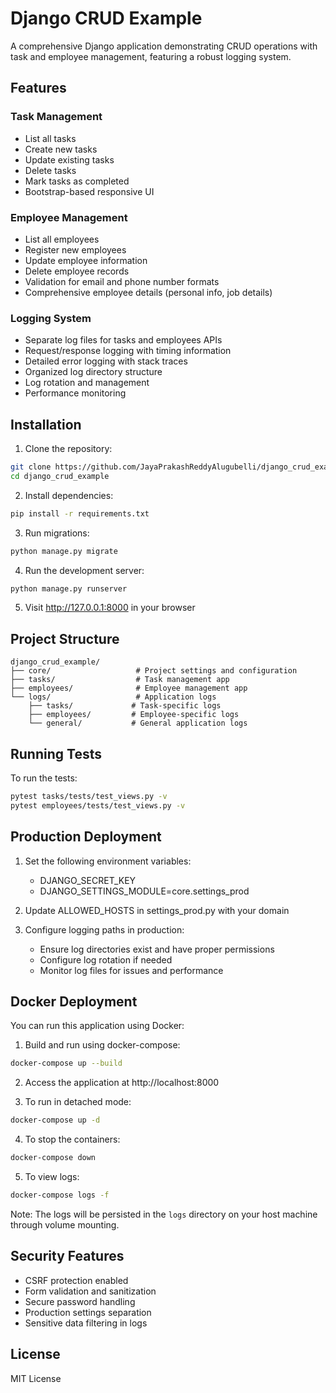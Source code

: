 # Django CRUD Example

A comprehensive Django application demonstrating CRUD operations with task and employee management, featuring a robust logging system.

## Features

### Task Management
- List all tasks
- Create new tasks
- Update existing tasks
- Delete tasks
- Mark tasks as completed
- Bootstrap-based responsive UI

### Employee Management
- List all employees
- Register new employees
- Update employee information
- Delete employee records
- Validation for email and phone number formats
- Comprehensive employee details (personal info, job details)

### Logging System
- Separate log files for tasks and employees APIs
- Request/response logging with timing information
- Detailed error logging with stack traces
- Organized log directory structure
- Log rotation and management
- Performance monitoring

## Installation
1. Clone the repository:
```bash
git clone https://github.com/JayaPrakashReddyAlugubelli/django_crud_example.git
cd django_crud_example
```

2. Install dependencies:
```bash
pip install -r requirements.txt
```

3. Run migrations:
```bash
python manage.py migrate
```

4. Run the development server:
```bash
python manage.py runserver
```

5. Visit http://127.0.0.1:8000 in your browser

## Project Structure
```
django_crud_example/
├── core/                   # Project settings and configuration
├── tasks/                  # Task management app
├── employees/              # Employee management app
└── logs/                   # Application logs
    ├── tasks/             # Task-specific logs
    ├── employees/         # Employee-specific logs
    └── general/           # General application logs
```

## Running Tests
To run the tests:
```bash
pytest tasks/tests/test_views.py -v
pytest employees/tests/test_views.py -v
```

## Production Deployment
1. Set the following environment variables:
   - DJANGO_SECRET_KEY
   - DJANGO_SETTINGS_MODULE=core.settings_prod

2. Update ALLOWED_HOSTS in settings_prod.py with your domain

3. Configure logging paths in production:
   - Ensure log directories exist and have proper permissions
   - Configure log rotation if needed
   - Monitor log files for issues and performance

## Docker Deployment
You can run this application using Docker:

1. Build and run using docker-compose:
```bash
docker-compose up --build
```

2. Access the application at http://localhost:8000

3. To run in detached mode:
```bash
docker-compose up -d
```

4. To stop the containers:
```bash
docker-compose down
```

5. To view logs:
```bash
docker-compose logs -f
```

Note: The logs will be persisted in the `logs` directory on your host machine through volume mounting.

## Security Features
- CSRF protection enabled
- Form validation and sanitization
- Secure password handling
- Production settings separation
- Sensitive data filtering in logs

## License
MIT License
